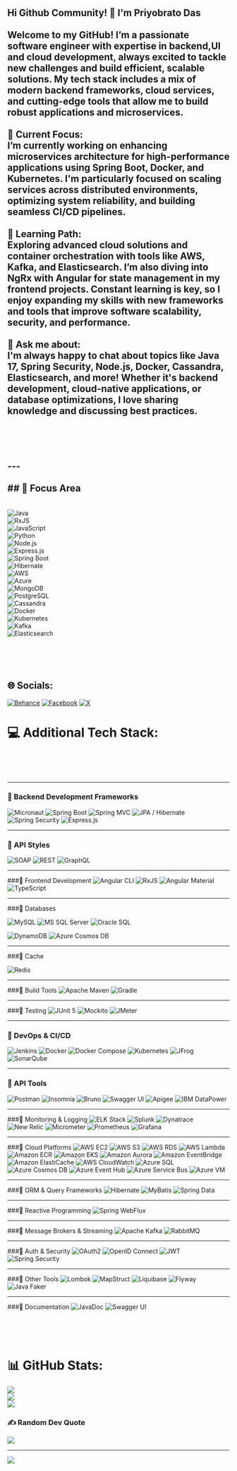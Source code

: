 
## Hi Github Community! 👋 I'm Priyobrato Das<br><br>Welcome to my GitHub! I’m a passionate software engineer with expertise in backend,UI and cloud development, always excited to tackle new challenges and build efficient, scalable solutions. My tech stack includes a mix of modern backend frameworks, cloud services, and cutting-edge tools that allow me to build robust applications and microservices.<br><br>🔭 **Current Focus**:  <br>I’m currently working on enhancing microservices architecture for high-performance applications using **Spring Boot**, **Docker**, and **Kubernetes**. I'm particularly focused on scaling services across distributed environments, optimizing system reliability, and building seamless CI/CD pipelines.<br><br>🌱 **Learning Path**:  <br>Exploring advanced cloud solutions and container orchestration with tools like **AWS**, **Kafka**, and **Elasticsearch**. I’m also diving into **NgRx** with **Angular** for state management in my frontend projects. Constant learning is key, so I enjoy expanding my skills with new frameworks and tools that improve software scalability, security, and performance.<br><br>💬 **Ask me about**:  <br>I'm always happy to chat about topics like **Java 17**, **Spring Security**, **Node.js**, **Docker**, **Cassandra**, **Elasticsearch**, and more! Whether it's backend development, cloud-native applications, or database optimizations, I love sharing knowledge and discussing best practices.<br><br><br><br><br>---<br><br>## 🔧 Focus Area 
<br>![Java](https://img.shields.io/badge/Java-21-007396?style=for-the-badge&logo=java)
<br>![RxJS](https://img.shields.io/badge/RxJS-EA2D2E?style=for-the-badge&logo=reactivex)
<br>![JavaScript](https://img.shields.io/badge/JavaScript-ES2024-F7DF1E?style=for-the-badge&logo=javascript&logoColor=black)
<br>![Python](https://img.shields.io/badge/Python-3.12-3776AB?style=for-the-badge&logo=python)
<br>![Node.js](https://img.shields.io/badge/Node.js-20-339933?style=for-the-badge&logo=nodedotjs&logoColor=white)
<br>![Express.js](https://img.shields.io/badge/Express.js-4.x-000000?style=for-the-badge&logo=express&logoColor=white)
<br>![Spring Boot](https://img.shields.io/badge/Spring%20Boot-3.3.5-6DB33F?style=for-the-badge&logo=springboot)
<br>![Hibernate](https://img.shields.io/badge/Hibernate-ORM-59666C?style=for-the-badge&logo=hibernate)
<br>![AWS](https://img.shields.io/badge/AWS-Cloud-F90?style=for-the-badge&logo=amazonaws&logoColor=white)
<br>![Azure](https://img.shields.io/badge/Azure-Cloud-0078D4?style=for-the-badge&logo=microsoftazure&logoColor=white)
<br>![MongoDB](https://img.shields.io/badge/MongoDB-6.0-47A248?style=for-the-badge&logo=mongodb&logoColor=white)
<br>![PostgreSQL](https://img.shields.io/badge/PostgreSQL-16-4169E1?style=for-the-badge&logo=postgresql&logoColor=white)
<br>![Cassandra](https://img.shields.io/badge/Cassandra-1287B1?style=for-the-badge&logo=apache-cassandra)
<br>![Docker](https://img.shields.io/badge/Docker-Container-2496ED?style=for-the-badge&logo=docker&logoColor=white)
<br>![Kubernetes](https://img.shields.io/badge/Kubernetes-Orchestration-326CE5?style=for-the-badge&logo=kubernetes&logoColor=white)
<br>![Kafka](https://img.shields.io/badge/Kafka-231F20?style=for-the-badge&logo=apachekafka)
<br>![Elasticsearch](https://img.shields.io/badge/Elasticsearch-005571?style=for-the-badge&logo=elasticsearch)
<br><br><br><br><br>


## 🌐 Socials:
[![Behance](https://img.shields.io/badge/Behance-1769ff?logo=behance&logoColor=white)](https://behance.net/priyodas12) [![Facebook](https://img.shields.io/badge/Facebook-%231877F2.svg?logo=Facebook&logoColor=white)](https://facebook.com/priyobrato.das.35) [![X](https://img.shields.io/badge/X-black.svg?logo=X&logoColor=white)](https://x.com/priyoeedas1991) 

# 💻 Additional Tech Stack:
<br><br><br>


----

### 🔹 Backend Development Frameworks
![Micronaut](https://img.shields.io/badge/Micronaut-3.9-8C1B9F?style=for-the-badge&logo=micronaut)
![Spring Boot](https://img.shields.io/badge/Spring%20Boot-3.3.5-6DB33F?style=for-the-badge&logo=springboot)
![Spring MVC](https://img.shields.io/badge/Spring%20MVC-Framework-6DB33F?style=for-the-badge&logo=spring)
![JPA / Hibernate](https://img.shields.io/badge/JPA--Hibernate-ORM-59666C?style=for-the-badge&logo=hibernate&logoColor=white)
![Spring Security](https://img.shields.io/badge/Spring%20Security-Auth-6DB33F?style=for-the-badge&logo=spring&logoColor=white)
![Express.js](https://img.shields.io/badge/Express.js-4.x-000000?style=for-the-badge&logo=express&logoColor=white)

---

### 🔹 API Styles
![SOAP](https://img.shields.io/badge/SOAP-Protocol-1D6AB3?style=for-the-badge&logo=soap)
![REST](https://img.shields.io/badge/REST-API-02539A?style=for-the-badge&logo=rest&logoColor=white)
![GraphQL](https://img.shields.io/badge/GraphQL-API-DA33A1?style=for-the-badge&logo=graphql&logoColor=white)

---

###🔹 Frontend Development
![Angular CLI](https://img.shields.io/badge/Angular%20CLI-Tool-DD0031?style=for-the-badge&logo=angular)
![RxJS](https://img.shields.io/badge/RxJS-Reactive-JsD?style=for-the-badge&logo=reactivex)
![Angular Material](https://img.shields.io/badge/Angular%20Material-UI-DD0031?style=for-the-badge&logo=angular&logoColor=white)
![TypeScript](https://img.shields.io/badge/TypeScript-5.1-3178C6?style=for-the-badge&logo=typescript&logoColor=white)

---

###🔹 Databases

![MySQL](https://img.shields.io/badge/MySQL-8.0-4479A1?style=for-the-badge&logo=mysql&logoColor=white)
![MS SQL Server](https://img.shields.io/badge/MS%20SQL%20Server-2019-CC2927?style=for-the-badge&logo=microsoftsqlserver&logoColor=white)
![Oracle SQL](https://img.shields.io/badge/Oracle-19c-F80000?style=for-the-badge&logo=oracle&logoColor=white)

![DynamoDB](https://img.shields.io/badge/DynamoDB-AWS-4053D6?style=for-the-badge&logo=amazondynamodb&logoColor=white)
![Azure Cosmos DB](https://img.shields.io/badge/Cosmos%20DB-Azure-0078D4?style=for-the-badge&logo=azure&logoColor=white)

---

###🔹 Cache

![Redis](https://img.shields.io/badge/Redis-7.2-DC382D?style=for-the-badge&logo=redis&logoColor=white)

----

###🔹 Build Tools
![Apache Maven](https://img.shields.io/badge/Maven-3.9.6-C71A36?style=for-the-badge&logo=apachemaven&logoColor=white)
![Gradle](https://img.shields.io/badge/Gradle-8.5-02303A?style=for-the-badge&logo=gradle&logoColor=white)

---

###🔹 Testing
![JUnit 5](https://img.shields.io/badge/JUnit-5-25A162?style=for-the-badge&logo=junit5&logoColor=white)
![Mockito](https://img.shields.io/badge/Mockito-Mocking-6A1B9A?style=for-the-badge&logo=java)
![JMeter](https://img.shields.io/badge/JMeter-Performance-F7931E?style=for-the-badge&logo=apachejmeter&logoColor=white)

---

### 🔹 DevOps & CI/CD
![Jenkins](https://img.shields.io/badge/Jenkins-CI%2FCD-D24939?style=for-the-badge&logo=jenkins&logoColor=white)
![Docker](https://img.shields.io/badge/Docker-Container-2496ED?style=for-the-badge&logo=docker&logoColor=white)
![Docker Compose](https://img.shields.io/badge/Docker%20Compose-Orchestration-2496ED?style=for-the-badge&logo=docker&logoColor=white)
![Kubernetes](https://img.shields.io/badge/Kubernetes-Orchestration-326CE5?style=for-the-badge&logo=kubernetes&logoColor=white)
![JFrog](https://img.shields.io/badge/JFrog-Artifactory-0073B1?style=for-the-badge&logo=jfrog&logoColor=white)
![SonarQube](https://img.shields.io/badge/SonarQube-Quality-4E9BCD?style=for-the-badge&logo=sonarqube&logoColor=white)

---

### 🔹 API Tools
![Postman](https://img.shields.io/badge/Postman-API%20Testing-FF6C37?style=for-the-badge&logo=postman&logoColor=white)
![Insomnia](https://img.shields.io/badge/Insomnia-REST%2FGQL-4000BF?style=for-the-badge&logo=insomnia&logoColor=white)
![Bruno](https://img.shields.io/badge/Bruno-API%20Client-7952B3?style=for-the-badge&logo=bruno&logoColor=white)
![Swagger UI](https://img.shields.io/badge/Swagger%20UI-OpenAPI-85EA2D?style=for-the-badge&logo=swagger&logoColor=white)
![Apigee](https://img.shields.io/badge/Apigee-API%20Gateway-F48B00?style=for-the-badge&logo=googlecloud&logoColor=white)
![IBM DataPower](https://img.shields.io/badge/IBM%20DataPower-Gateway-052FAD?style=for-the-badge&logo=ibm&logoColor=white)

---

###🔹 Monitoring & Logging
![ELK Stack](https://img.shields.io/badge/ELK%20Stack-ELK-005571?style=for-the-badge&logo=elastic&logoColor=white)
![Splunk](https://img.shields.io/badge/Splunk-Platform-000000?style=for-the-badge&logo=splunk&logoColor=white)
![Dynatrace](https://img.shields.io/badge/Dynatrace-Observability-1496FF?style=for-the-badge&logo=dynatrace&logoColor=white)
![New Relic](https://img.shields.io/badge/New%20Relic-APM-008C99?style=for-the-badge&logo=newrelic&logoColor=white)
![Micrometer](https://img.shields.io/badge/Micrometer-Metrics-C2185B?style=for-the-badge&logo=micrometer&logoColor=white)
![Prometheus](https://img.shields.io/badge/Prometheus-Monitoring-E6522C?style=for-the-badge&logo=prometheus&logoColor=white)
![Grafana](https://img.shields.io/badge/Grafana-Dashboard-F46800?style=for-the-badge&logo=grafana&logoColor=black)

---

###🔹 Cloud Platforms
![AWS EC2](https://img.shields.io/badge/AWS%20EC2-Compute-FF9900?style=for-the-badge&logo=amazonaws&logoColor=white)
![AWS S3](https://img.shields.io/badge/AWS%20S3-Storage-569A31?style=for-the-badge&logo=amazons3&logoColor=white)
![AWS RDS](https://img.shields.io/badge/AWS%20RDS-Database-527FFF?style=for-the-badge&logo=amazonrds&logoColor=white)
![AWS Lambda](https://img.shields.io/badge/AWS%20Lambda-Serverless-FF9900?style=for-the-badge&logo=awslambda&logoColor=white)
![Amazon ECR](https://img.shields.io/badge/Amazon%20ECR-ECR-FF9900?style=for-the-badge&logo=amazonaws)
![Amazon EKS](https://img.shields.io/badge/Amazon%20EKS-EKS-FF9900?style=for-the-badge&logo=amazonaws)
![Amazon Aurora](https://img.shields.io/badge/Amazon%20Aurora-Aurora-527FFF?style=for-the-badge&logo=amazonaws)
![Amazon EventBridge](https://img.shields.io/badge/Amazon%20EventBridge-EventBridge-FF9900?style=for-the-badge&logo=amazonaws)
![Amazon ElastiCache](https://img.shields.io/badge/Amazon%20ElastiCache-ElastiCache-FF9900?style=for-the-badge&logo=amazonaws)
![AWS CloudWatch](https://img.shields.io/badge/AWS%20CloudWatch-Monitoring-5CA0D3?style=for-the-badge&logo=amazoncloudwatch&logoColor=white)
![Azure SQL](https://img.shields.io/badge/Azure%20SQL-DB%20Service-0078D4?style=for-the-badge&logo=sqlserver&logoColor=white)
![Azure Cosmos DB](https://img.shields.io/badge/Azure%20CosmosDB-NoSQL%20DB-0078D4?style=for-the-badge&logo=azure&logoColor=white)
![Azure Event Hub](https://img.shields.io/badge/Azure%20EventHub-Streaming-0078D4?style=for-the-badge&logo=azureeventhub&logoColor=white)
![Azure Service Bus](https://img.shields.io/badge/Azure%20ServiceBus-Messaging-0078D4?style=for-the-badge&logo=azureservicebus&logoColor=white)
![Azure VM](https://img.shields.io/badge/Azure%20VM-Virtual%20Machine-0078D4?style=for-the-badge&logo=azure&logoColor=white)

---

###🔹 ORM & Query Frameworks
![Hibernate](https://img.shields.io/badge/Hibernate-ORM-59666C?style=for-the-badge&logo=hibernate&logoColor=white)
![MyBatis](https://img.shields.io/badge/MyBatis-ORM-ED8B00?style=for-the-badge&logo=java&logoColor=white)
![Spring Data](https://img.shields.io/badge/Spring%20Data-Repositories-6DB33F?style=for-the-badge&logo=spring&logoColor=white)

---

###🔹 Reactive Programming
![Spring WebFlux](https://img.shields.io/badge/Spring%20WebFlux-Reactive-6DB33F?style=for-the-badge&logo=spring&logoColor=white)

---

###🔹 Message Brokers & Streaming
![Apache Kafka](https://img.shields.io/badge/Apache%20Kafka-Streaming-231F20?style=for-the-badge&logo=kafka&logoColor=white)
![RabbitMQ](https://img.shields.io/badge/RabbitMQ-Message%20Broker-FF6600?style=for-the-badge&logo=rabbitmq&logoColor=white)

---

###🔹 Auth & Security
![OAuth2](https://img.shields.io/badge/OAuth2-Auth-4285F4?style=for-the-badge&logo=oauth)
![OpenID Connect](https://img.shields.io/badge/OpenID%20Connect-Auth-4285F4?style=for-the-badge&logo=openid)
![JWT](https://img.shields.io/badge/JWT-Nimbus%20JOSE-000000?style=for-the-badge&logo=jwt&logoColor=white)
![Spring Security](https://img.shields.io/badge/Spring%20Security-Secure-6DB33F?style=for-the-badge&logo=spring&logoColor=white)

---

###🔹 Other Tools
![Lombok](https://img.shields.io/badge/Lombok-Boilerplate%20Reducer-DD2B0A?style=for-the-badge&logo=lombok&logoColor=white)
![MapStruct](https://img.shields.io/badge/MapStruct-Mapper-007ACE?style=for-the-badge&logo=java)
![Liquibase](https://img.shields.io/badge/Liquibase-DB%20Migration-0052CC?style=for-the-badge&logo=liquibase&logoColor=white)
![Flyway](https://img.shields.io/badge/Flyway-DB%20Migration-007ACC?style=for-the-badge&logo=flyway&logoColor=white)
![Java Faker](https://img.shields.io/badge/Java%20Faker-Test%20Data-00BFFF?style=for-the-badge&logo=java)

---

###🔹 Documentation
![JavaDoc](https://img.shields.io/badge/JavaDoc-Docs-007396?style=for-the-badge&logo=java)
![Swagger UI](https://img.shields.io/badge/Swagger%20UI-Docs-85EA2D?style=for-the-badge&logo=swagger&logoColor=black)




<br><br><br>

# 📊 GitHub Stats:
![](https://github-readme-stats.vercel.app/api?username=priyodas12&theme=default&hide_border=false&include_all_commits=false&count_private=false)<br/>
![](https://github-readme-streak-stats.herokuapp.com/?user=priyodas12&theme=default&hide_border=false)<br/>
![](https://github-readme-stats.vercel.app/api/top-langs/?username=priyodas12&theme=default&hide_border=false&include_all_commits=false&count_private=false&layout=compact)

### ✍️ Random Dev Quote
![](https://quotes-github-readme.vercel.app/api?type=horizontal&theme=light)

---
[![](https://visitcount.itsvg.in/api?id=priyodas12&icon=0&color=0)](https://visitcount.itsvg.in)

<!-- Proudly created with GPRM ( https://gprm.itsvg.in ) -->
